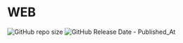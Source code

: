 # WEB

![GitHub repo size](https://img.shields.io/github/repo-size/GhuniNew1/web) ![GitHub Release Date - Published_At](https://img.shields.io/github/release-date/GhuniNew1/web)




